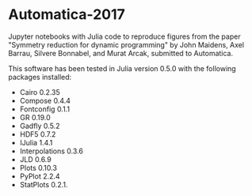 # Automatica-2017
Jupyter notebooks with Julia code to reproduce figures from the paper "Symmetry reduction for dynamic programming" by John Maidens, Axel Barrau, Silvere Bonnabel, and Murat Arcak, submitted to Automatica.

This software has been tested in Julia version 0.5.0 with the following packages installed: 
 - Cairo                         0.2.35
 - Compose                       0.4.4
 - Fontconfig                    0.1.1
 - GR                            0.19.0
 - Gadfly                        0.5.2
 - HDF5                          0.7.2
 - IJulia                        1.4.1
 - Interpolations                0.3.6
 - JLD                           0.6.9
 - Plots                         0.10.3
 - PyPlot                        2.2.4
 - StatPlots                     0.2.1. 
